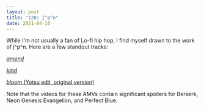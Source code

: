 ```yaml
---
layout: post
title: "120: j^p^n"
date: 2021-04-16
---
```


While I'm not usually a fan of Lo-fi hip hop, I find myself drawn to the work of j^p^n. Here are a few standout tracks:

[*amend*](https://youtu.be/nSEkh4mgYqc)  

[*kind*](https://youtu.be/Swj-_EW22cs)  

[*bloom* (Yotsu edit, original version)](https://youtu.be/j4plMjDAIz0)  

Note that the videos for these AMVs contain significant spoilers for Berserk, Neon Genesis Evangelion, and Perfect Blue.
